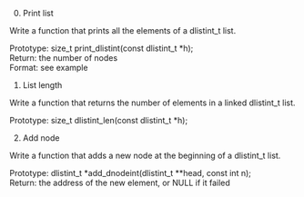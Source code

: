 0. Print list <br>

Write a function that prints all the elements of a dlistint_t list. <br>

Prototype: size_t print_dlistint(const dlistint_t *h); <br>
Return: the number of nodes <br>
Format: see example

1. List length <br>

Write a function that returns the number of elements in a linked dlistint_t list. <br>

Prototype: size_t dlistint_len(const dlistint_t *h);

2. Add node <br>

Write a function that adds a new node at the beginning of a dlistint_t list.<br>

Prototype: dlistint_t *add_dnodeint(dlistint_t **head, const int n); <br>
Return: the address of the new element, or NULL if it failed


